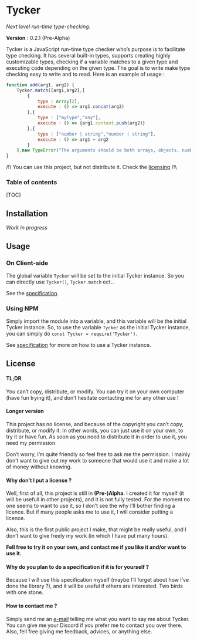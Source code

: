 # Tycker

*Next level run-time type-checking.*

**Version** : 0.2.1 (Pre-Alpha)

Tycker is a JavaScript run-time type checker who’s purpose is to facilitate type checking. It has several built-in types, supports creating highly customizable types, checking if a variable matches to a given type and executing code depending on the given type. The goal is to write make type checking easy to write and to read. Here is an example of usage :  

```js
function add(arg1, arg2) {
    Tycker.match([arg1,arg2],[
        {
        	type : Array[2],
			execute : () => arg1.concat(arg2)
        },{
            type : ["myType","any"],
            execute : () => {arg1.content.push(arg2)}
        },{
            type : ["number | string","number | string"],
            execute : () => arg1 + arg2
        }
    ],new TypeError("The arguments should be both arrays, objects, numbers or string."));
}
```

/!\ You can use this project, but not distribute it. Check the [licensing](#Licence) /!\

### Table of contents

[TOC]

## Installation

*Work in progress*

## Usage

### On Client-side

The global variable `Tycker` will be set to the initial Tycker instance. So you can directly use `Tycker()`, `Tycker.match` ect…

See the [specification]().

### Using NPM

Simply import the module into a variable, and this variable will be the initial Tycker instance. So, to use the variable `Tycker` as the initial Tycker instance, you can simply do `const Tycker = require('Tycker')`.

See [specification]() for more on how to use a Tycker instance.

## License

#### TL;DR

You can‘t copy, distribute, or modify. You can try it on your own computer (have fun trying it), and don’t hesitate contacting me for any other use !

#### Longer version

This project has no license, and because of the copyright you can’t copy, distribute, or modify it. In other words, you can just use it on your own, to try it or have fun. As soon as you need to distribute it in order to use it, you need my permission.

Don’t worry, I’m quite friendly so feel free to ask me the permission. I mainly don’t want to give out my work to someone that would use it and make a lot of money without knowing.

#### Why don’t I put a license ?

Well, first of all, this project is still in **(Pre-)Alpha**. I created it for myself (it will be usefull in other projects), and it is not fully tested. For the moment no one seems to want to use it, so I don’t see the why I’ll bother finding a licence. But if many people asks me to use it, I will consider putting a licence.

Also, this is the first public project I make, that might be really useful, and I don’t want to give freely my work (in which I have put many hours). 

**Fell free to try it on your own, and contact me if you like it and/or want to use it.**

#### Why do you plan to do a specification if it is for yourself ?

Because I will use this specification myself (maybe I’ll forget about how I’ve done the library ?), and it will be useful if others are interested. Two birds with one stone.

#### How to contact me ?

Simply send me an [e-mail](https://github.com/NeoGalaxy) telling me what you want to say me about Tycker. You can give me your Discord if you prefer me to contact you over there. Also, fell free giving me feedback, advices, or anything else. 

